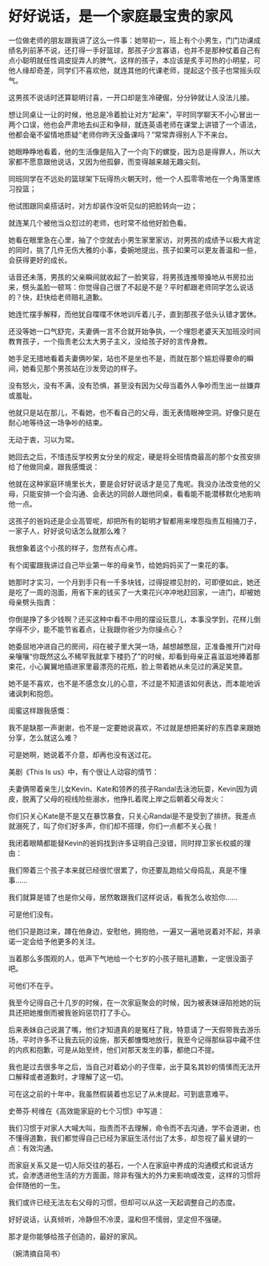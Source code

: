 # 好好说话，是一个家庭最宝贵的家风

一位做老师的朋友跟我讲了这么一件事：她带初一，班上有个小男生，门门功课成绩名列前茅不说，还打得一手好篮球，那孩子少言寡语，也并不是那种仗着自己有点小聪明就任性调皮捉弄人的脾气，这样的孩子，本应该是炙手可热的小明星，可他人缘却奇差，同学们不喜欢他，就连其他的代课老师，提起这个孩子也常摇头叹气。 

这男孩不说话时还算聪明讨喜，一开口却是生冷硬倔，分分钟就让人没法儿接。 

想让同桌让一让的时候，他总是冷着脸让对方“起来”，平时同学聊天不小心冒出一两个口误，他也会严肃地去纠正和争辩，就连英语老师在课堂上讲错了一个语法，他都会毫不留情地质疑“老师你昨天没备课吗？”常常弄得别人下不来台。 

她眼睁睁地看着，他的生活像是陷入了一个向下的螺旋，因为总是得罪人，所以大家都不愿意跟他说话，又因为他孤僻，而变得越来越无趣尖刻。 

同班同学在不远处的篮球架下玩得热火朝天时，他一个人孤零零地在一个角落里练习投篮； 

他试图跟同桌搭话时，对方却装作没听见似的把脸转向一边； 

就连某几个被他当众怼过的老师，也时常不给他好脸色看。 

她看在眼里急在心里，抽了个空就去小男生家里家访，对男孩的成绩予以极大肯定的同时，挑了几件无伤大雅的小事，委婉地提出，孩子如果可以更友善温和一些，会获得更好的成长。 

话音还未落，男孩的父亲瞬间就收起了一脸笑容，将男孩连推带搡地从书房拉出来，劈头盖脸一顿骂：你觉得自己很了不起是不是？平时都跟老师同学怎么说话的？快，赶快给老师赔礼道歉。 

她连忙摆手解释，而他犹自喋喋不休地训斥着儿子，直到那孩子低头认错才罢休。 

还没等她一口气舒完，夫妻俩一言不合就开始争执，一个埋怨老婆天天加班没时间教育孩子，一个指责老公太大男子主义，没给孩子好的言传身教。 

她手足无措地看着夫妻俩吵架，站也不是坐也不是，而就在那个尴尬得要命的瞬间，她看见那个男孩站在沙发旁边的样子。 

没有怒火，没有不满，没有恐惧，甚至没有因为父母当着外人争吵而生出一丝嫌弃或羞耻。 

他就只是站在那儿，不看她，也不看自己的父母，面无表情眼神空洞。好像只是在耐心地等待这一场争吵的结束。 

无动于衷，习以为常。 

她回去之后，不惜违反学校男女分坐的规定，硬是将全班情商最高的那个女孩安排给了他做同桌，跟我感慨说： 

他就在这种家庭环境里长大，要是会好好说话才是见了鬼呢。我没办法改变他的父母，只能安排一个会沟通、会表达的同龄人跟他同桌，看看能不能潜移默化地影响他一点。 

这孩子的爸妈还是企业高管呢，却把所有的聪明才智都用来埋怨指责互相捅刀子，一家子人，好好说句话怎么就那么难？ 

我想象着这个小孩的样子，忽然有点心疼。 

有个闺蜜跟我讲过自己毕业第一年的母亲节，给她妈妈买了一束花的事。 

她那时才实习，一个月到手只有一千多块钱，过得捉襟见肘的，可即便如此，她还是吃了一周的泡面，用省下来的钱买了一大束花兴冲冲地赶回家，一进门，却被她母亲劈头指責： 

你倒是挣了多少钱啊？还买这种中看不中用的摆设玩意儿，本事没学到，花样儿倒学得不少，能不能节省着点，让我跟你爸少为你操点心？ 

她委屈地冲进自己的房间，闷在被子里大哭一场，越想越憋屈，正准备推开门对母亲嚷嚷“你既然这么不稀罕我就拿下楼扔了”的时候，却看到母亲正喜滋滋地捧着那束花，小心翼翼地插进家里最漂亮的花瓶，脸上带着她从未见过的满足笑意。 

她不是不喜欢，也不是不感念女儿的心意，不过是不知道该如何表达，而本能地诉诸讽刺和抱怨。 

闺蜜这样跟我感慨： 

我不是缺那一声谢谢，也不是一定要她说喜欢，不过就是想把美好的东西拿来跟她分享，怎么就这么难？ 

可是她啊，她说着不介意，却再也没有送过花。 

美剧《This Is us》中，有个很让人动容的情节： 

夫妻俩带着亲生儿女Kevin、Kate和领养的孩子Randal去泳池玩耍，Kevin因为调皮，脱离了父母的视线险些溺水，他挣扎着爬上岸之后朝着父母发火： 

你们只关心Kate是不是又在暴饮暴食，只关心Randal是不是受到了排挤。我差点就溺死了，叫了你们好多声，你们却不搭理，你们一点都不关心我！ 

我闭着眼睛都能替Kevin的爸妈找到许多证明自己没错，同时捍卫家长权威的理由： 

我们带着三个孩子本来就已经很忙很累了，你还要乱跑给父母捣乱，真是不懂事…… 

我们就算是错了也是你父母，居然敢跟我们这样说话，看我怎么收拾你…… 

可是他们没有。 

他们只是跑过来，蹲在他身边，安慰他，拥抱他，一遍又一遍地说着对不起，并承诺一定会给予他更多的关注。 

当着那么多围观的人，低声下气地给一个七岁的小孩子赔礼道歉，一定很没面子吧。 

可他们不在乎。 

我至今记得自己十几岁的时候，在一次家庭聚会的时候，因为被表妹诬陷抢她的玩具还把她推倒而被我爸妈惩罚打了手心。 

后来表妹自己说漏了嘴，他们才知道真的是冤枉了我，特意请了一天假带我去游乐场，平时许多不让我去玩的设施，那天都慷慨地放行，我至今记得那纵容中藏不住的内疚和抱歉，可是从始至终，他们对那天发生的事，都绝口不提。 

我也是过去很多年之后，当自己对着幼小的子侄辈，出于莫名其妙的情愫而无法开口解释或者道歉时，才理解了这一切。 

可在这之前的十年中，我虽然假装着也忘记了从未提起，可到底意难平。 

史蒂芬·柯维在《高效能家庭的七个习惯》中写道： 

我们习惯于对家人大喊大叫，指责而不去理解，命令而不去沟通，学不会道谢，也不懂得道歉，我们都觉得自己已经为家庭生活付出了太多，却忽视了最关键的一点：有效沟通。 

而家庭关系又是一切人际交往的基石，一个人在家庭中养成的沟通模式和说话方式，会渗透进他生活的方方面面，除非有强大的外力来影响或改变，这样的习惯将会伴随他的一生。 

我们或许已经无法左右父母的习惯，但却可以从这一天起调整自己的态度。 

好好说话，认真倾听，冷静但不冷漠，温和但不懦弱，坚定但不强硬。 

那才是你能够给孩子创造的，最好的家风。 

（婉清摘自简书）